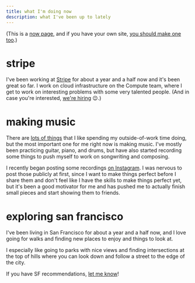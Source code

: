 ```yaml
---
title: what I'm doing now
description: what I've been up to lately
---
```


(This is a [now page](https://nownownow.com/about), and if you have your own
site, [you should make one too](https://nownownow.com/about).)

# stripe

I've been working at
[Stripe](https://stripe.com)
for about a year and a half now and it's been great so far.
I work on cloud infrastructure on the Compute team,
where I get to work on interesting problems with some very talented people.
(And in case you're interested,
[we're hiring](https://stripe.com/jobs) 😉.)

# making music

There are [lots of things](http://localhost:1313/skills-in-progress/) that I
like spending my outside-of-work time doing,
but the most important one for me right now is making music.
I've mostly been practicing guitar, piano, and drums, but have also started
recording some things to push myself to work on songwriting and composing.

I recently began posting some recordings
[on Instagram](https://instagram.com/jamesmakessounds).
I was nervous to post those publicly at first, since I want to make things
perfect before I share them and don't feel like I have the skills to make
things perfect yet, but it's been a good motivator for me and has pushed me to
actually finish small pieces and start showing them to friends.

# exploring san francisco

I've been living in San Francisco for about a year and a half now,
and I love going for walks and finding new places to enjoy and things to look
at.

I especially like going to parks with nice views and finding intersections at
the top of hills where you can look down and follow a street to the edge of
the city.

If you have SF recommendations, [let me know](mailto:james@jamesbvaughan.com)!
